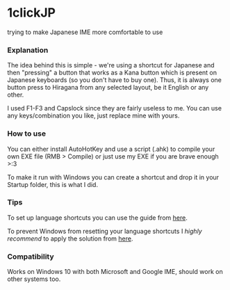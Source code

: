 # 1clickJP
trying to make Japanese IME more comfortable to use

### Explanation
The idea behind this is simple - we're using a shortcut for Japanese
and then "pressing" a button that works as a Kana button
which is present on Japanese keyboards (so you don't have to buy one).
Thus, it is always one button press to Hiragana from any selected layout, be it English or any other.

I used F1-F3 and Capslock since they are fairly useless to me.
You can use any keys/combination you like, just replace mine with yours.

### How to use
You can either install AutoHotKey and use a script (.ahk) to compile your own EXE file (RMB > Compile)
or just use my EXE if you are brave enough >:3

To make it run with Windows you can create a shortcut and drop it in your Startup folder, this is what I did.

### Tips
To set up language shortcuts you can use the guide from [here](https://www.itechtics.com/change-keyboard-layout-shortcuts/).

To prevent Windows from resetting your language shortcuts I *highly recommend* to apply the solution from [here](https://superuser.com/questions/1134099/windows-10-language-bar-hot-keys-are-reseted-to-none-after-locking).

### Compatibility
Works on Windows 10 with both Microsoft and Google IME, should work on other systems too.
